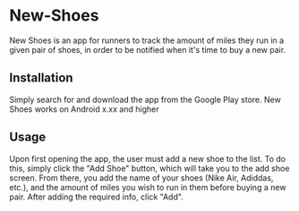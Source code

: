 # New-Shoes
New Shoes is an app for runners to track the amount of miles they run in a given pair of shoes, in order to be notified when it's time to buy a new pair. 

## Installation
Simply search for and download the app from the Google Play store. New Shoes works on Android x.xx and higher

## Usage
Upon first opening the app, the user must add a new shoe to the list. To do this, simply click the "Add Shoe" button, which will take you to the add shoe screen. From there, you add the name of your shoes (Nike Air, Adiddas, etc.), and the amount of miles you wish to run in them before buying a new pair. After adding the required info, click "Add".
